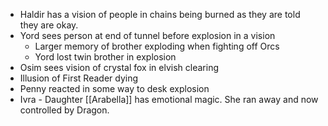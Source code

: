 - Haldir has a vision of people in chains being burned as they are told they are okay.
- Yord sees person at end of tunnel before explosion in a vision
	- Larger memory of brother exploding when fighting off Orcs
	 - Yord lost twin brother in explosion
- Osim sees vision of crystal fox in elvish clearing
- Illusion of First Reader dying
- Penny reacted in some way to desk explosion
- Ivra - Daughter [[Arabella]] has emotional magic. She ran away and now controlled by Dragon. 
